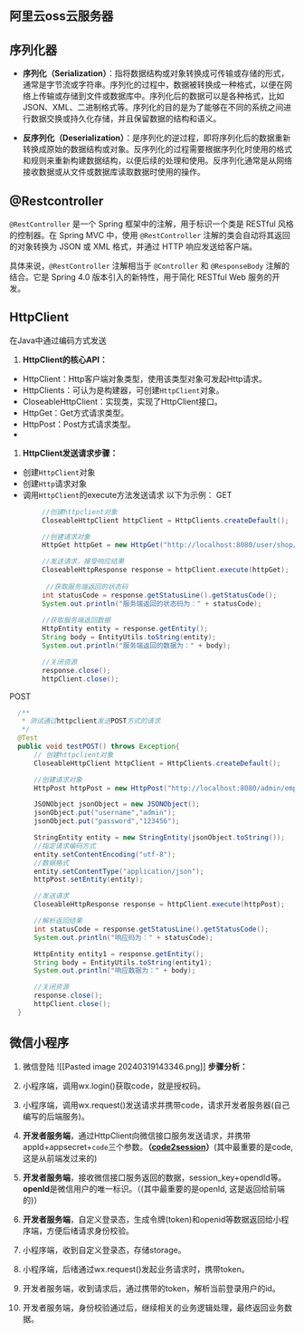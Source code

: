 
## 阿里云oss云服务器

## 序列化器
- **序列化（Serialization）**：指将数据结构或对象转换成可传输或存储的形式，通常是字节流或字符串。序列化的过程中，数据被转换成一种格式，以便在网络上传输或存储到文件或数据库中。序列化后的数据可以是各种格式，比如JSON、XML、二进制格式等。序列化的目的是为了能够在不同的系统之间进行数据交换或持久化存储，并且保留数据的结构和语义。
    
- **反序列化（Deserialization）**：是序列化的逆过程，即将序列化后的数据重新转换成原始的数据结构或对象。反序列化的过程需要根据序列化时使用的格式和规则来重新构建数据结构，以便后续的处理和使用。反序列化通常是从网络接收数据或从文件或数据库读取数据时使用的操作。
## @Restcontroller
`@RestController` 是一个 Spring 框架中的注解，用于标识一个类是 RESTful 风格的控制器。在 Spring MVC 中，使用 `@RestController` 注解的类会自动将其返回的对象转换为 JSON 或 XML 格式，并通过 HTTP 响应发送给客户端。

具体来说，`@RestController` 注解相当于 `@Controller` 和 `@ResponseBody` 注解的结合。它是 Spring 4.0 版本引入的新特性，用于简化 RESTful Web 服务的开发。

## HttpClient
在Java中通过编码方式发送

1. **HttpClient的核心API：**

- HttpClient：Http客户端对象类型，使用该类型对象可发起Http请求。
- HttpClients：可认为是构建器，可创建`HttpClient`对象。
- CloseableHttpClient：实现类，实现了HttpClient接口。
- HttpGet：Get方式请求类型。
- HttpPost：Post方式请求类型。
- 
1. **HttpClient发送请求步骤：**

- 创建`HttpClient`对象
- 创建`Http`请求对象
- 调用`HttpClient`的execute方法发送请求
以下为示例：
GET
```java
        //创建httpclient对象
        CloseableHttpClient httpClient = HttpClients.createDefault();

        //创建请求对象
        HttpGet httpGet = new HttpGet("http://localhost:8080/user/shop/status");

        //发送请求，接受响应结果
        CloseableHttpResponse response = httpClient.execute(httpGet);
        
         //获取服务端返回的状态码
        int statusCode = response.getStatusLine().getStatusCode();
        System.out.println("服务端返回的状态码为：" + statusCode);
		
		//获取服务端返回数据
        HttpEntity entity = response.getEntity();
        String body = EntityUtils.toString(entity);
        System.out.println("服务端返回的数据为：" + body);

        //关闭资源
        response.close();
        httpClient.close();

```

  POST
  ```java
	/**
     * 测试通过httpclient发送POST方式的请求
     */
    @Test
    public void testPOST() throws Exception{
        // 创建httpclient对象
        CloseableHttpClient httpClient = HttpClients.createDefault();

        //创建请求对象
        HttpPost httpPost = new HttpPost("http://localhost:8080/admin/employee/login");

        JSONObject jsonObject = new JSONObject();
        jsonObject.put("username","admin");
        jsonObject.put("password","123456");

        StringEntity entity = new StringEntity(jsonObject.toString());
        //指定请求编码方式
        entity.setContentEncoding("utf-8");
        //数据格式
        entity.setContentType("application/json");
        httpPost.setEntity(entity);

        //发送请求
        CloseableHttpResponse response = httpClient.execute(httpPost);

        //解析返回结果
        int statusCode = response.getStatusLine().getStatusCode();
        System.out.println("响应码为：" + statusCode);

        HttpEntity entity1 = response.getEntity();
        String body = EntityUtils.toString(entity1);
        System.out.println("响应数据为：" + body);

        //关闭资源
        response.close();
        httpClient.close();
    }
```
  	


## 微信小程序
1. 微信登陆
	![[Pasted image 20240319143346.png]]
**步骤分析：**

1. 小程序端，调用wx.login()获取code，就是授权码。
2. 小程序端，调用wx.request()发送请求并携带code，请求开发者服务器(自己编写的后端服务)。
3. **开发者服务端**，通过HttpClient向微信接口服务发送请求，并携带appId+appsecret+`code`三个参数。**（[code2session](https://developers.weixin.qq.com/miniprogram/dev/OpenApiDoc/user-login/code2Session.html)）**(其中最重要的是code, 这是从前端发过来的)
5. **开发者服务端**，接收微信接口服务返回的数据，session_key+opendId等。**openId**是微信用户的唯一标识。（(其中最重要的是openId, 这是返回给前端的)）
6. **开发者服务端**，自定义登录态，生成令牌(token)和openid等数据返回给小程序端，方便后绪请求身份校验。
7. 小程序端，收到自定义登录态，存储storage。
8. 小程序端，后绪通过wx.request()发起业务请求时，携带token。
9. 开发者服务端，收到请求后，通过携带的token，解析当前登录用户的id。
10. 开发者服务端，身份校验通过后，继续相关的业务逻辑处理，最终返回业务数据。